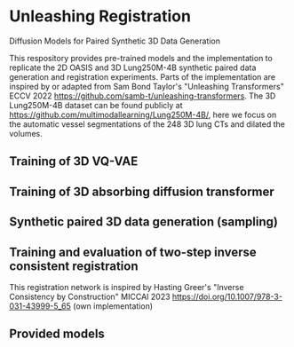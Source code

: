 # Unleashing Registration
Diffusion Models for Paired Synthetic 3D Data Generation

This respository provides pre-trained models and the implementation to replicate the 2D OASIS and 3D Lung250M-4B synthetic paired data generation and registration experiments.
Parts of the implementation are inspired by or adapted from Sam Bond Taylor's "Unleashing Transformers" ECCV 2022 https://github.com/samb-t/unleashing-transformers. 
The 3D Lung250M-4B dataset can be found publicly at https://github.com/multimodallearning/Lung250M-4B/, here we focus on the automatic vessel segmentations of the 248 3D lung CTs and dilated the volumes. 

## Training of 3D VQ-VAE


## Training of 3D absorbing diffusion transformer


## Synthetic paired 3D data generation (sampling)


## Training and evaluation of two-step inverse consistent registration
This registration network is inspired by Hasting Greer's "Inverse Consistency by Construction" MICCAI 2023 https://doi.org/10.1007/978-3-031-43999-5_65 (own implementation)

## Provided models

